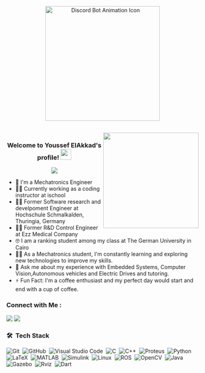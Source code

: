 <p align=center>
    <img src="https://user-images.githubusercontent.com/74038190/225813708-98b745f2-7d22-48cf-9150-083f1b00d6c9.gif" alt="Discord Bot Animation Icon" height=300>
</p>

<br>
<!---

- 📫 you can reach me on:
-  gmail: eng.yousseftamer2001@gmail.com 
-  linkedin: https://www.linkedin.com/in/youssef-elakkad-12aa45199/
--->
<!---
YoussefElAkkad/YoussefElAkkad is a ✨ special ✨ repository because its `README.md` (this file) appears on your GitHub profile.
You can click the Preview link to take a look at your changes.
--->

<img width="250" align="right" src="https://c.tenor.com/_DOBjnGspYAAAAAM/code-coding.gif">

<h3 align="center">
  Welcome to Youssef ElAkkad's profile!
  <img src="https://media.giphy.com/media/hvRJCLFzcasrR4ia7z/giphy.gif" width="28">
</h3>

<!-- Typing SVG by DenverCoder1 - https://github.com/DenverCoder1/readme-typing-svg -->
<p align="center">
  <a href="https://github.com/DenverCoder1/readme-typing-svg"><img src="https://readme-typing-svg.herokuapp.com/?lines=Mechatronics-Engineer;Always%20seeking%20excellence&font=Fira%20Code&center=true&width=440&height=45&color=f75c7e&vCenter=true&size=22"></a>
</p> 

- 🏢 I'm a Mechatronics Engineer 
- 👨‍💻 Currently working as a coding instructor at ischool
- 👨‍💻 Former Software research and develpoment Engineer at Hochschule Schmalkalden, Thuringia, Germany
- 👨‍💻 Former R&D Control Engineer at Ezz Medical Company
- 🤓 I am a ranking student among my class at The German University in Cairo 
- 👨‍💻 As a Mechatronics student, I'm constantly learning and exploring new technologies to improve my skills.
- 💬 Ask me about my experience with Embedded Systems, Computer Vision,Autonomous vehicles and Electric Drives and tutoring.
- ⚡ Fun Fact: I'm a coffee enthusiast and my perfect day would start and end with a cup of coffee.
 


### Connect with Me :

<a href="https://www.linkedin.com/in/youssef-elakkad-12aa45199/" target="_blank"><img src="https://img.shields.io/badge/-Youssef%20ElAkkad-0077B5?style=for-the-badge&logo=Linkedin&logoColor=white"/></a>
<a href="mailto:eng.yousseftamer2001@gmail.com" target="_blank"><img src="https://img.shields.io/badge/-Youssef%20ElAkkad-red?style=for-the-badge&logo=Gmail&logoColor=white"/></a>


### 🛠 &nbsp;Tech Stack
![Git](https://img.shields.io/badge/-Git-05122A?style=flat&logo=git)&nbsp;
![GitHub](https://img.shields.io/badge/-GitHub-05122A?style=flat&logo=github)&nbsp;
![Visual Studio Code](https://img.shields.io/badge/-Visual%20Studio%20Code-05122A?style=flat&logo=visual-studio-code&logoColor=007ACC)&nbsp;
![C](https://img.shields.io/badge/-C-05122A?style=flat&logo=c)&nbsp;
![C++](https://img.shields.io/badge/-C++-05122A?style=flat&logo=c%2B%2B)&nbsp;
![Proteus](https://img.shields.io/badge/-Proteus-05122A?style=flat&logo=proteus)&nbsp;
![Python](https://img.shields.io/badge/-Python%20-05122A?style=flat&logo=python)&nbsp;
![LaTeX](https://img.shields.io/badge/-LaTeX-05122A?style=flat&logo=latex)&nbsp;
![MATLAB](https://img.shields.io/badge/-MATLAB-05122A?style=flat&logo=mathworks)&nbsp;
![Simulink](https://img.shields.io/badge/-Simulink-05122A?style=flat&logo=simulink)&nbsp;
![Linux](https://img.shields.io/badge/-Linux-05122A?style=flat&logo=linux)&nbsp;
![ROS](https://img.shields.io/badge/-ROS-05122A?style=flat&logo=ros)&nbsp;
![OpenCV](https://img.shields.io/badge/-OpenCV-05122A?style=flat&logo=opencv)&nbsp;
![Java](https://img.shields.io/badge/-Java-05122A?style=flat&logo=java)&nbsp;
![Gazebo](https://img.shields.io/badge/-Gazebo-05122A?style=flat&logo=gazebo)&nbsp;
![Rviz](https://img.shields.io/badge/-Rviz-05122A?style=flat&logo=rviz)&nbsp;
![Dart](https://img.shields.io/badge/-Dart-05122A?style=flat&logo=dart)&nbsp;

